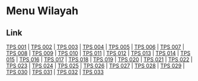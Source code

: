 # Menu Wilayah

## Link

[TPS 001](https://github.com/gigit-pemilu/pemilu-2024-51-bali/tree/main/pilpres/hitung-suara/sub/51-bali/sub/01-jembrana/sub/05-jembrana/sub/1001-pendem/sub/001-tps)
 | 
[TPS 002](https://github.com/gigit-pemilu/pemilu-2024-51-bali/tree/main/pilpres/hitung-suara/sub/51-bali/sub/01-jembrana/sub/05-jembrana/sub/1001-pendem/sub/002-tps)
 | 
[TPS 003](https://github.com/gigit-pemilu/pemilu-2024-51-bali/tree/main/pilpres/hitung-suara/sub/51-bali/sub/01-jembrana/sub/05-jembrana/sub/1001-pendem/sub/003-tps)
 | 
[TPS 004](https://github.com/gigit-pemilu/pemilu-2024-51-bali/tree/main/pilpres/hitung-suara/sub/51-bali/sub/01-jembrana/sub/05-jembrana/sub/1001-pendem/sub/004-tps)
 | 
[TPS 005](https://github.com/gigit-pemilu/pemilu-2024-51-bali/tree/main/pilpres/hitung-suara/sub/51-bali/sub/01-jembrana/sub/05-jembrana/sub/1001-pendem/sub/005-tps)
 | 
[TPS 006](https://github.com/gigit-pemilu/pemilu-2024-51-bali/tree/main/pilpres/hitung-suara/sub/51-bali/sub/01-jembrana/sub/05-jembrana/sub/1001-pendem/sub/006-tps)
 | 
[TPS 007](https://github.com/gigit-pemilu/pemilu-2024-51-bali/tree/main/pilpres/hitung-suara/sub/51-bali/sub/01-jembrana/sub/05-jembrana/sub/1001-pendem/sub/007-tps)
 | 
[TPS 008](https://github.com/gigit-pemilu/pemilu-2024-51-bali/tree/main/pilpres/hitung-suara/sub/51-bali/sub/01-jembrana/sub/05-jembrana/sub/1001-pendem/sub/008-tps)
 | 
[TPS 009](https://github.com/gigit-pemilu/pemilu-2024-51-bali/tree/main/pilpres/hitung-suara/sub/51-bali/sub/01-jembrana/sub/05-jembrana/sub/1001-pendem/sub/009-tps)
 | 
[TPS 010](https://github.com/gigit-pemilu/pemilu-2024-51-bali/tree/main/pilpres/hitung-suara/sub/51-bali/sub/01-jembrana/sub/05-jembrana/sub/1001-pendem/sub/010-tps)
 | 
[TPS 011](https://github.com/gigit-pemilu/pemilu-2024-51-bali/tree/main/pilpres/hitung-suara/sub/51-bali/sub/01-jembrana/sub/05-jembrana/sub/1001-pendem/sub/011-tps)
 | 
[TPS 012](https://github.com/gigit-pemilu/pemilu-2024-51-bali/tree/main/pilpres/hitung-suara/sub/51-bali/sub/01-jembrana/sub/05-jembrana/sub/1001-pendem/sub/012-tps)
 | 
[TPS 013](https://github.com/gigit-pemilu/pemilu-2024-51-bali/tree/main/pilpres/hitung-suara/sub/51-bali/sub/01-jembrana/sub/05-jembrana/sub/1001-pendem/sub/013-tps)
 | 
[TPS 014](https://github.com/gigit-pemilu/pemilu-2024-51-bali/tree/main/pilpres/hitung-suara/sub/51-bali/sub/01-jembrana/sub/05-jembrana/sub/1001-pendem/sub/014-tps)
 | 
[TPS 015](https://github.com/gigit-pemilu/pemilu-2024-51-bali/tree/main/pilpres/hitung-suara/sub/51-bali/sub/01-jembrana/sub/05-jembrana/sub/1001-pendem/sub/015-tps)
 | 
[TPS 016](https://github.com/gigit-pemilu/pemilu-2024-51-bali/tree/main/pilpres/hitung-suara/sub/51-bali/sub/01-jembrana/sub/05-jembrana/sub/1001-pendem/sub/016-tps)
 | 
[TPS 017](https://github.com/gigit-pemilu/pemilu-2024-51-bali/tree/main/pilpres/hitung-suara/sub/51-bali/sub/01-jembrana/sub/05-jembrana/sub/1001-pendem/sub/017-tps)
 | 
[TPS 018](https://github.com/gigit-pemilu/pemilu-2024-51-bali/tree/main/pilpres/hitung-suara/sub/51-bali/sub/01-jembrana/sub/05-jembrana/sub/1001-pendem/sub/018-tps)
 | 
[TPS 019](https://github.com/gigit-pemilu/pemilu-2024-51-bali/tree/main/pilpres/hitung-suara/sub/51-bali/sub/01-jembrana/sub/05-jembrana/sub/1001-pendem/sub/019-tps)
 | 
[TPS 020](https://github.com/gigit-pemilu/pemilu-2024-51-bali/tree/main/pilpres/hitung-suara/sub/51-bali/sub/01-jembrana/sub/05-jembrana/sub/1001-pendem/sub/020-tps)
 | 
[TPS 021](https://github.com/gigit-pemilu/pemilu-2024-51-bali/tree/main/pilpres/hitung-suara/sub/51-bali/sub/01-jembrana/sub/05-jembrana/sub/1001-pendem/sub/021-tps)
 | 
[TPS 022](https://github.com/gigit-pemilu/pemilu-2024-51-bali/tree/main/pilpres/hitung-suara/sub/51-bali/sub/01-jembrana/sub/05-jembrana/sub/1001-pendem/sub/022-tps)
 | 
[TPS 023](https://github.com/gigit-pemilu/pemilu-2024-51-bali/tree/main/pilpres/hitung-suara/sub/51-bali/sub/01-jembrana/sub/05-jembrana/sub/1001-pendem/sub/023-tps)
 | 
[TPS 024](https://github.com/gigit-pemilu/pemilu-2024-51-bali/tree/main/pilpres/hitung-suara/sub/51-bali/sub/01-jembrana/sub/05-jembrana/sub/1001-pendem/sub/024-tps)
 | 
[TPS 025](https://github.com/gigit-pemilu/pemilu-2024-51-bali/tree/main/pilpres/hitung-suara/sub/51-bali/sub/01-jembrana/sub/05-jembrana/sub/1001-pendem/sub/025-tps)
 | 
[TPS 026](https://github.com/gigit-pemilu/pemilu-2024-51-bali/tree/main/pilpres/hitung-suara/sub/51-bali/sub/01-jembrana/sub/05-jembrana/sub/1001-pendem/sub/026-tps)
 | 
[TPS 027](https://github.com/gigit-pemilu/pemilu-2024-51-bali/tree/main/pilpres/hitung-suara/sub/51-bali/sub/01-jembrana/sub/05-jembrana/sub/1001-pendem/sub/027-tps)
 | 
[TPS 028](https://github.com/gigit-pemilu/pemilu-2024-51-bali/tree/main/pilpres/hitung-suara/sub/51-bali/sub/01-jembrana/sub/05-jembrana/sub/1001-pendem/sub/028-tps)
 | 
[TPS 029](https://github.com/gigit-pemilu/pemilu-2024-51-bali/tree/main/pilpres/hitung-suara/sub/51-bali/sub/01-jembrana/sub/05-jembrana/sub/1001-pendem/sub/029-tps)
 | 
[TPS 030](https://github.com/gigit-pemilu/pemilu-2024-51-bali/tree/main/pilpres/hitung-suara/sub/51-bali/sub/01-jembrana/sub/05-jembrana/sub/1001-pendem/sub/030-tps)
 | 
[TPS 031](https://github.com/gigit-pemilu/pemilu-2024-51-bali/tree/main/pilpres/hitung-suara/sub/51-bali/sub/01-jembrana/sub/05-jembrana/sub/1001-pendem/sub/031-tps)
 | 
[TPS 032](https://github.com/gigit-pemilu/pemilu-2024-51-bali/tree/main/pilpres/hitung-suara/sub/51-bali/sub/01-jembrana/sub/05-jembrana/sub/1001-pendem/sub/032-tps)
 | 
[TPS 033](https://github.com/gigit-pemilu/pemilu-2024-51-bali/tree/main/pilpres/hitung-suara/sub/51-bali/sub/01-jembrana/sub/05-jembrana/sub/1001-pendem/sub/033-tps)

